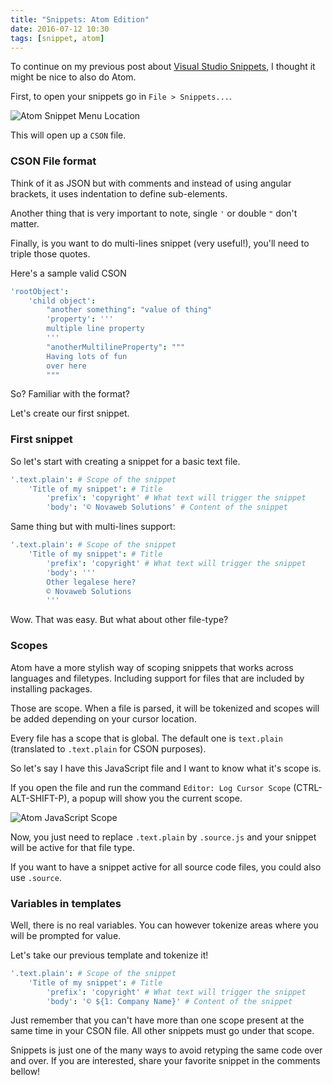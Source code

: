 ```yaml
---
title: "Snippets: Atom Edition"
date: 2016-07-12 10:30
tags: [snippet, atom]
---
```


To continue on my previous post about [Visual Studio Snippets](/post/snippets-visual-studio-edition), I thought it might be nice to also do Atom.

First, to open your snippets go in `File > Snippets...`.

![Atom Snippet Menu Location](/posts/files/creating-snippets/atom-snippet-menu.png)

This will open up a `CSON` file.

### CSON File format

Think of it as JSON but with comments and instead of using angular brackets, it uses indentation to define sub-elements.

Another thing that is very important to note, single `'` or double `"` don't matter.

Finally, is you want to do multi-lines snippet (very useful!), you'll need to triple those quotes.

Here's a sample valid CSON

```coffeescript
'rootObject':
    'child object':
        "another something": "value of thing"
        'property': '''
        multiple line property
        '''
        "anotherMultilineProperty": """
        Having lots of fun
        over here
        """
```

So? Familiar with the format?

Let's create our first snippet.

### First snippet

So let's start with creating a snippet for a basic text file.

```coffeescript
'.text.plain': # Scope of the snippet
    'Title of my snippet': # Title
        'prefix': 'copyright' # What text will trigger the snippet
        'body': '© Novaweb Solutions' # Content of the snippet
```

Same thing but with multi-lines support:

```coffeescript
'.text.plain': # Scope of the snippet
    'Title of my snippet': # Title
        'prefix': 'copyright' # What text will trigger the snippet
        'body': '''
        Other legalese here?
        © Novaweb Solutions
        '''
```

Wow. That was easy. But what about other file-type?

### Scopes

Atom have a more stylish way of scoping snippets that works across languages and filetypes. Including support for files that are included by installing packages.

Those are scope. When a file is parsed, it will be tokenized and scopes will be added depending on your cursor location.

Every file has a scope that is global. The default one is `text.plain` (translated to `.text.plain` for CSON purposes).

So let's say I have this JavaScript file and I want to know what it's scope is.

If you open the file and run the command `Editor: Log Cursor Scope` (CTRL-ALT-SHIFT-P), a popup will show you the current scope.

![Atom JavaScript Scope](/posts/files/creating-snippets/atom-snippet-scope.png)

Now, you just need to replace `.text.plain` by `.source.js` and your snippet will be active for that file type.

If you want to have a snippet active for all source code files, you could also use `.source`.

### Variables in templates

Well, there is no real variables. You can however tokenize areas where you will be prompted for value.

Let's take our previous template and tokenize it!

```coffeescript
'.text.plain': # Scope of the snippet
    'Title of my snippet': # Title
        'prefix': 'copyright' # What text will trigger the snippet
        'body': '© ${1: Company Name}' # Content of the snippet
```


Just remember that you can't have more than one scope present at the same time in your CSON file. All other snippets must go under that scope.

Snippets is just one of the many ways to avoid retyping the same code over and over. If you are interested, share your favorite snippet in the comments bellow! 
